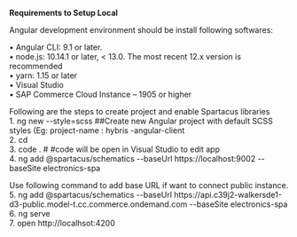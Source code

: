 <b>Requirements to Setup Local </b>

<p>Angular development environment should be install following softwares:</p>

•	Angular CLI: 9.1 or later.<br>
•	node.js: 10.14.1 or later, < 13.0. The most recent 12.x version is recommended <br>
•	yarn: 1.15 or later<br>
•	Visual Studio<br>
•	SAP Commerce Cloud Instance – 1905 or higher<br>

<p>Following are the steps to create project and enable Spartacus libraries <br>
1. ng new <project-name> --style=scss   ##Create new Angular project with default SCSS styles (Eg: project-name : hybris -angular-client </br>
2. cd <project-name> <br>
3. code .   # #code will be open in Visual Studio to edit app <br>
4. ng add @spartacus/schematics --baseUrl  https://localhost:9002  --baseSite electronics-spa <br>
<p> Use following command to add base URL if want to connect public instance. <br>
5. ng add @spartacus/schematics --baseUrl  https://api.c39j2-walkersde1-d3-public.model-t.cc.commerce.ondemand.com --baseSite  electronics-spa <br>
6. ng serve <br>
7. open http://localhsot:4200
